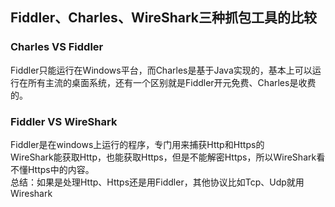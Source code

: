 ## Fiddler、Charles、WireShark三种抓包工具的比较

### Charles VS Fiddler
Fiddler只能运行在Windows平台，而Charles是基于Java实现的，基本上可以运行在所有主流的桌面系统，还有一个区别就是Fiddler开元免费、Charles是收费的。

### Fiddler VS WireShark
Fiddler是在windows上运行的程序，专门用来捕获Http和Https的<br/>
WireShark能获取Http，也能获取Https，但是不能解密Https，所以WireShark看不懂Https中的内容。<br/>
总结：如果是处理Http、Https还是用Fiddler，其他协议比如Tcp、Udp就用Wireshark
